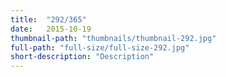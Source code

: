 ```yaml
---
title:  "292/365"
date:   2015-10-19
thumbnail-path: "thumbnails/thumbnail-292.jpg"
full-path: "full-size/full-size-292.jpg"
short-description: "Description"
---
```

